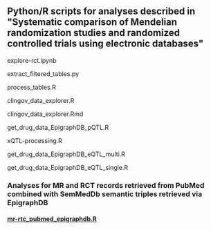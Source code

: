 ## Python/R scripts for analyses described in "Systematic comparison of Mendelian randomization studies and randomized controlled trials using electronic databases"

explore-rct.ipynb

extract_filtered_tables.py 

process_tables.R

clingov_data_explorer.R

clingov_data_explorer.Rmd

get_drug_data_EpigraphDB_pQTL.R

xQTL-processing.R

get_drug_data_EpigraphDB_eQTL_multi.R

get_drug_data_EpigraphDB_eQTL_single.R

### Analyses for MR and RCT records retrieved from PubMed combined with SemMedDb semantic triples retrieved via EpigraphDB

#### [mr-rtc_pubmed_epigraphdb.R](https://github.com/marynias/mr-rct/blob/master/mr-rtc_pubmed_epigraphdb.R)

